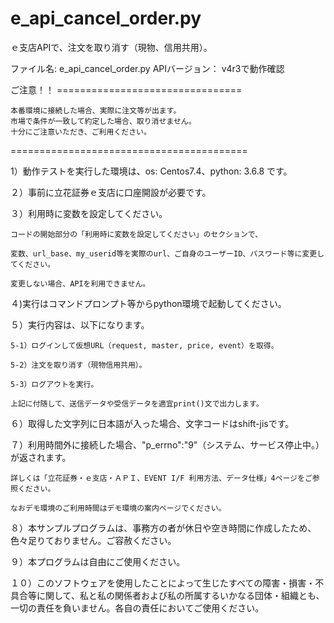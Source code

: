 # e_api_cancel_order.py
ｅ支店APIで、注文を取り消す（現物、信用共用）。

ファイル名: e_api_cancel_order.py
APIバージョン： v4r3で動作確認

ご注意！！ ================================

	本番環境に接続した場合、実際に注文等が出ます。
	市場で条件が一致して約定した場合、取り消せません。
	十分にご注意いただき、ご利用ください。

=========================================


1）動作テストを実行した環境は、os: Centos7.4、python: 3.6.8 です。

２）事前に立花証券ｅ支店に口座開設が必要です。

３）利用時に変数を設定してください。

	コードの開始部分の「利用時に変数を設定してください」のセクションで、
  
	変数、url_base、my_userid等を実際のurl、ご自身のユーザーID、パスワード等に変更してください。
  
	変更しない場合、APIを利用できません。


４)実行はコマンドプロンプト等からpython環境で起動してください。


５）実行内容は、以下になります。

	5-1）ログインして仮想URL（request, master, price, event）を取得。

	5-2）注文を取り消す（現物信用共用）。

	5-3）ログアウトを実行。

	上記に付随して、送信データや受信データを適宜print()文で出力します。


６）取得した文字列に日本語が入った場合、文字コードはshift-jisです。

７）利用時間外に接続した場合、"p_errno":"9"（システム、サービス停止中。）が返されます。

	詳しくは「立花証券・ｅ支店・ＡＰＩ、EVENT I/F 利用方法、データ仕様」4ページをご参照ください。
  
	なおデモ環境のご利用時間はデモ環境の案内ページでください。
  
８）本サンプルプログラムは、事務方の者が休日や空き時間に作成したため、色々足りておりません。ご容赦ください。

９）本プログラムは自由にご使用ください。

１０）このソフトウェアを使用したことによって生じたすべての障害・損害・不具合等に関して、私と私の関係者および私の所属するいかなる団体・組織とも、一切の責任を負いません。各自の責任においてご使用ください。
